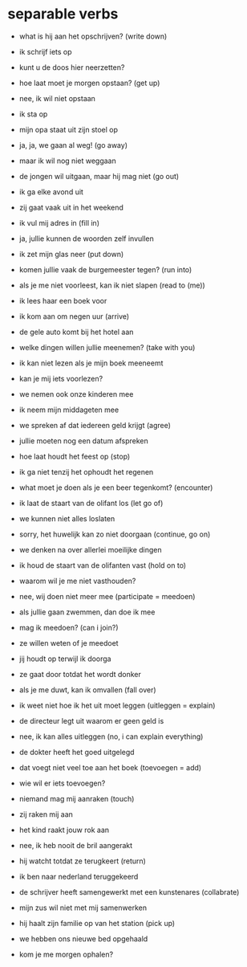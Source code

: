 # separable verbs

- what is hij aan het opschrijven? (write down)

- ik schrijf iets op

- kunt u de doos hier neerzetten?

- hoe laat moet je morgen opstaan? (get up)

- nee, ik wil niet opstaan

- ik sta op

- mijn opa staat uit zijn stoel op

- ja, ja, we gaan al weg! (go away)

- maar ik wil nog niet weggaan

- de jongen wil uitgaan, maar hij mag niet (go out)

- ik ga elke avond uit

- zij gaat vaak uit in het weekend

- ik vul mij adres in (fill in)

- ja, jullie kunnen de woorden zelf invullen 

- ik zet mijn glas neer (put down)

- komen jullie vaak de burgemeester tegen? (run into)

- als je me niet voorleest, kan ik niet slapen (read to (me))

- ik lees haar een boek voor

- ik kom aan om negen uur (arrive)

- de gele auto komt bij het hotel aan

- welke dingen willen jullie meenemen? (take with you)

- ik kan niet lezen als je mijn boek meeneemt

- kan je mij iets voorlezen?

- we nemen ook onze kinderen mee

- ik neem mijn middageten mee

- we spreken af dat iedereen geld krijgt (agree)

- jullie moeten nog een datum afspreken

- hoe laat houdt het feest op (stop)

- ik ga niet tenzij het ophoudt het regenen

- what moet je doen als je een beer tegenkomt? (encounter)

- ik laat de staart van de olifant los (let go of)

- we kunnen niet alles loslaten

- sorry, het huwelijk kan zo niet doorgaan (continue, go on)

- we denken na over allerlei moeilijke dingen

- ik houd de staart van de olifanten vast (hold on to)

- waarom wil je me niet vasthouden?

- nee, wij doen niet meer mee (participate = meedoen)

- als jullie gaan zwemmen, dan doe ik mee

- mag ik meedoen? (can i join?)

- ze willen weten of je meedoet

- jij houdt op terwijl ik doorga

- ze gaat door totdat het wordt donker

- als je me duwt, kan ik omvallen (fall over)

- ik weet niet hoe ik het uit moet leggen (uitleggen = explain)

- de directeur legt uit waarom er geen geld is

- nee, ik kan alles uitleggen (no, i can explain everything)

- de dokter heeft het goed uitgelegd

- dat voegt niet veel toe aan het boek (toevoegen = add)

- wie wil er iets toevoegen?

- niemand mag mij aanraken (touch)

- zij raken mij aan

- het kind raakt jouw rok aan

- nee, ik heb nooit de bril aangerakt

- hij watcht totdat ze terugkeert (return)

- ik ben naar nederland teruggekeerd

- de schrijver heeft samengewerkt met een kunstenares (collabrate)

- mijn zus wil niet met mij samenwerken

- hij haalt zijn familie op van het station (pick up)

- we hebben ons nieuwe bed opgehaald

- kom je me morgen ophalen?

